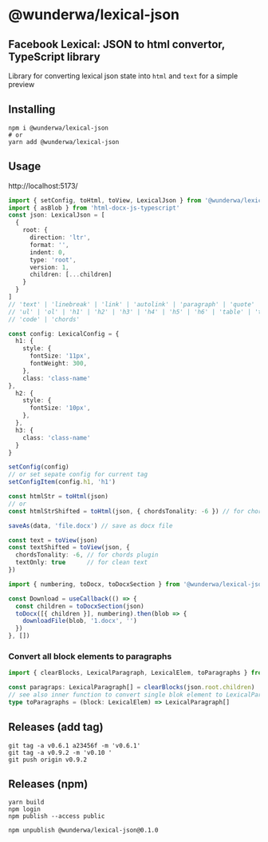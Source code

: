 # @wunderwa/lexical-json
## Facebook Lexical: JSON to html convertor, TypeScript library

Library for converting lexical json state into `html` and `text` for a simple preview


## Installing

```shell
npm i @wunderwa/lexical-json
# or
yarn add @wunderwa/lexical-json
```

## Usage

http://localhost:5173/

```ts
import { setConfig, toHtml, toView, LexicalJson } from '@wunderwa/lexical-json'
import { asBlob } from 'html-docx-js-typescript'
const json: LexicalJson = [
  {
    root: {
      direction: 'ltr',
      format: '',
      indent: 0,
      type: 'root',
      version: 1,
      children: [...children]
    }
  }
]
// 'text' | 'linebreak' | 'link' | 'autolink' | 'paragraph' | 'quote' | 'heading' | 'listitem' | 'list' | 
// 'ul' | 'ol' | 'h1' | 'h2' | 'h3' | 'h4' | 'h5' | 'h6' | 'table' | 'tablecell' |
// 'code' | 'chords' 

const config: LexicalConfig = {
  h1: {
    style: {
      fontSize: '11px',
      fontWeight: 300,
    },
    class: 'class-name'
},
  h2: {
    style: {
      fontSize: '10px',
    },
  },
  h3: {
    class: 'class-name'
  }
}

setConfig(config)
// or set sepate config for current tag
setConfigItem(config.h1, 'h1')

const htmlStr = toHtml(json)
// or
const htmlStrShifted = toHtml(json, { chordsTonality: -6 }) // for chords plugin

saveAs(data, 'file.docx') // save as docx file

const text = toView(json)
const textShifted = toView(json, { 
  chordsTonality: -6, // for chords plugin
  textOnly: true      // for clean text
}) 
```

```ts
import { numbering, toDocx, toDocxSection } from '@wunderwa/lexical-json'

const Download = useCallback(() => {
  const children = toDocxSection(json)
  toDocx([{ children }], numbering).then(blob => {
    downloadFile(blob, '1.docx', '')
  })
}, [])

```

### Convert all block elements to paragraphs

```ts
import { clearBlocks, LexicalParagraph, LexicalElem, toParagraphs } from '@wunderwa/lexical-json'

const paragraps: LexicalParagraph[] = clearBlocks(json.root.children)
// see also inner function to convert single blok element to LexicalParagraph array
type toParagraphs = (block: LexicalElem) => LexicalParagraph[]
```

## Releases (add tag)
```shell
git tag -a v0.6.1 a23456f -m 'v0.6.1'
git tag -a v0.9.2 -m 'v0.10 '
git push origin v0.9.2
```
## Releases (npm)
```shell
yarn build
npm login
npm publish --access public

npm unpublish @wunderwa/lexical-json@0.1.0
```

